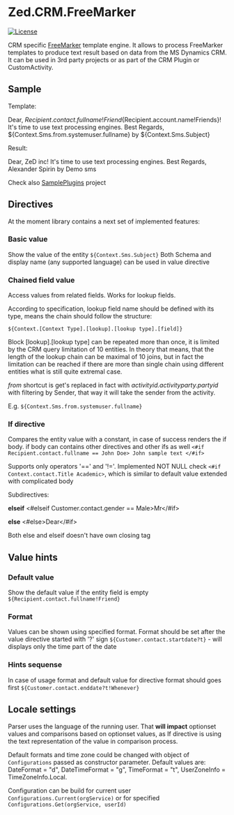 # Zed.CRM.FreeMarker

[![License](https://img.shields.io/badge/license-MIT-yellowgreen.svg?style=flat)](https://github.com/aspirinv/Zed.CRM.FreeMarker/blob/master/LICENSE)

CRM specific [FreeMarker](https://freemarker.apache.org/) template engine. It allows to process FreeMarker templates to produce text result based on data from the MS Dynamics CRM. 
It can be used in 3rd party projects or as part of the CRM Plugin or CustomActivity.

## Sample

Template: 

Dear, ${Recipient.contact.fullname!Friend}${Recipient.account.name!Friends}! It's time to use text processing engines. Best Regards, ${Context.Sms.from.systemuser.fullname} by ${Context.Sms.Subject}

Result:

Dear, ZeD inc! It's time to use text processing engines. Best Regards, Alexander Spirin by Demo sms

Check also [SamplePlugins](https://github.com/aspirinv/Zed.CRM.FreeMarker/tree/master/Zed.CRM.FreeMarker.Sample.Plugins) project

## Directives

At the moment library contains a next set of implemented features:

### Basic value
Show the value of the entity `${Context.Sms.Subject}`
Both Schema and display name (any supported language) can be used in value directive 

### Chained field value
Access values from related fields. Works for lookup fields. 

According to specification, lookup field name should be defined with its type, means the chain should follow the structure:

`${Context.[Context Type].[lookup].[lookup type].[field]}`

Block [lookup].[lookup type] can be repeated more than once, it is limited by the CRM query limitation of 10 entities.
In theory that means, that the length of the lookup chain can be maximal of 10 joins, but in fact the limitation can be reached if there are more than single chain using different entities what is still quite extremal case.

*from* shortcut is get's replaced in fact with *activityid.activityparty.partyid* with filtering by Sender, that way it will take the sender from the activity.

E.g. `${Context.Sms.from.systemuser.fullname}`

### **If** directive

Compares the entity value with a constant, in case of success renders the if body.
if body can contains other directives and other ifs as well
`<#if Recipient.contact.fullname == John Doe> John sample text </#if>`

Supports only operators '==' and '!='.
Implemented NOT NULL check `<#if Context.contact.Title Academic>`, which is similar to default value extended with complicated body

Subdirectives:

**elseif** <#elseif Customer.contact.gender == Male>Mr</#if>

**else** <#else>Dear</#if> 

Both else and elseif doesn't have own closing tag

## Value hints
### Default value
Show the default value if the entity field is empty `${Recipient.contact.fullname!Friend}`

### Format

Values can be shown using specified format. Format should be set after the value directive started with '?' sign
`${Customer.contact.startdate?t}` - will displays only the time part of the date

### Hints sequense

In case of usage format and default value for directive format should goes first
`${Customer.contact.enddate?t!Whenever}`

## Locale settings

Parser uses the language of the running user. That **will impact** optionset values and comparisons based on optionset values, as If directive is using the text representation of the value in comparison process.

Default formats and time zone could be changed with object of `Configurations` passed as constructor parameter.
Default values are: DateFormat = "d", DateTimeFormat = "g", TimeFormat = "t", UserZoneInfo = TimeZoneInfo.Local.

Configuration can be build for current user `Configurations.Current(orgService)` or for specified `Configurations.Get(orgService, userId)` 

